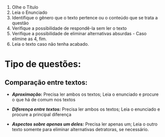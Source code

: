 
1. Olhe o Título
2. Leia o Enunciado
3. Identifique o gênero que o texto pertence ou o conteúdo que se trata a questão 
4. Verifique a possibilidade de respondê-la sem ler o texto
5. Verifique a possibilidade de eliminar alternativas absurdas - Caso elimine as 4, fim.
6. Leia o texto caso não tenha acabado. 


# Tipo de questões: 
 
## Comparação entre textos:

- ***Aproximação:*** Precisa ler ambos os textos; Leia o enunciado e procure o que há de comum nos textos

- ***Diferença entre textos:*** Precisa ler ambos os textos; Leia o enunciado e procure a principal diferença 

- ***Aspectos sobre apenas um deles:*** Precisa ler apenas um; Leia o outro texto somente para eliminar alternativas detratoras, se necessário.      


